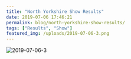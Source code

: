 ```yaml
---
title: "North Yorkshire Show Results"
date: 2019-07-06 17:46:21
permalink: blog/north-yorkshire-show-results/
tags: ["Results", "Show"]
featured_img: /uploads/2019-07-06-3.png
---
```


![2019-07-06-3](/uploads/2019-07-06-3.png)
